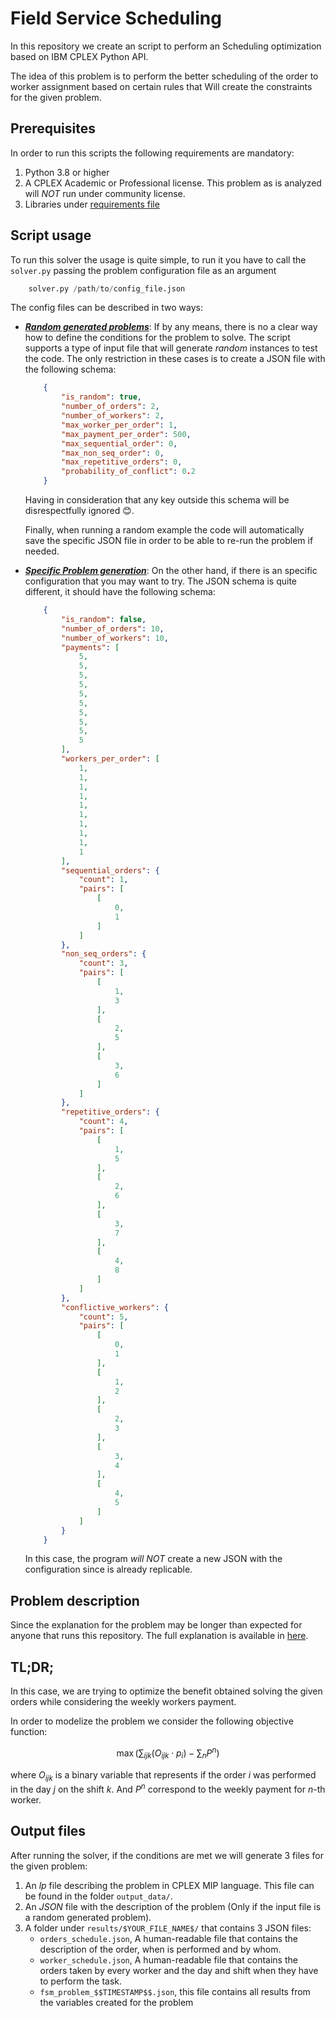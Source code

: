 # Field Service Scheduling

In this repository we create an script to perform an Scheduling optimization
based on IBM CPLEX Python API.

The idea of this problem is to perform the better scheduling of the order to
worker assignment based on certain rules that Will create the constraints
for the given problem.

## Prerequisites

In order to run this scripts the following requirements are mandatory:

1. Python 3.8 or higher
2. A CPLEX Academic or Professional license. This problem as is analyzed
will *NOT* run under community license.
3. Libraries under [requirements file](./requirements.txt)

## Script usage

To run this solver the usage is quite simple, to run it you have to call the
`solver.py` passing the problem configuration file as an argument

```python
    solver.py /path/to/config_file.json
```

The config files can be described in two ways:

- [***Random generated problems***](./input_data/example_random.json): If by any means, there is no a clear way how to 
define the conditions for the problem to solve. The script supports a type
of input file that will generate _random_ instances to test the code.
The only restriction in these cases is to create a JSON file with the 
following schema:

    ```json
        {
            "is_random": true,
            "number_of_orders": 2,
            "number_of_workers": 2,
            "max_worker_per_order": 1,
            "max_payment_per_order": 500,
            "max_sequential_order": 0,
            "max_non_seq_order": 0,
            "max_repetitive_orders": 0,
            "probability_of_conflict": 0.2
        }
    ```

    Having in consideration that any key outside this schema will be disrespectfully ignored 😊.

    Finally, when running a random example the code will automatically save
    the specific JSON file in order to be able to re-run the problem if
    needed.

- [***Specific Problem generation***](./input_data/example_non_random.json): On the other hand, if there is an specific
configuration that you may want to try. The JSON schema is quite different, it
should have the following schema:

    ```json
        {
            "is_random": false,
            "number_of_orders": 10,
            "number_of_workers": 10,
            "payments": [
                5,
                5,
                5,
                5,
                5,
                5,
                5,
                5,
                5,
                5
            ],
            "workers_per_order": [
                1,
                1,
                1,
                1,
                1,
                1,
                1,
                1,
                1,
                1
            ],
            "sequential_orders": {
                "count": 1,
                "pairs": [
                    [
                        0,
                        1
                    ]
                ]
            },
            "non_seq_orders": {
                "count": 3,
                "pairs": [
                    [
                        1,
                        3
                    ],
                    [
                        2,
                        5
                    ],
                    [
                        3,
                        6
                    ]
                ]
            },
            "repetitive_orders": {
                "count": 4,
                "pairs": [
                    [
                        1,
                        5
                    ],
                    [
                        2,
                        6
                    ],
                    [
                        3,
                        7
                    ],
                    [
                        4,
                        8
                    ]
                ]
            },
            "conflictive_workers": {
                "count": 5,
                "pairs": [
                    [
                        0,
                        1
                    ],
                    [
                        1,
                        2
                    ],
                    [
                        2,
                        3
                    ],
                    [
                        3,
                        4
                    ],
                    [
                        4,
                        5
                    ]
                ]
            }
        }
    ```
    
    In this case, the program _will NOT_ create a new JSON with the configuration
    since is already replicable.

## Problem description

Since the explanation for the problem may be longer than expected for anyone
that runs this repository. The full explanation is available in 
[here](./modeling_information/problem_description.md).

## TL;DR;

In this case, we are trying to optimize the benefit obtained solving the given
orders while considering the weekly workers payment.

In order to modelize the problem we consider the following objective function:

$$
    \max{
        \bigg(
            \sum_{ijk} (O_{ijk}\cdot p_i)-\sum_n P^n
        \bigg)
        }
$$

where $O_{ijk}$ is a binary variable that represents if the order $i$ was 
performed in the day _j_ on the shift _k_. And $P^n$ correspond to the 
weekly payment for $n$-th worker.

## Output files

After running the solver, if the conditions are met we will generate 3 files for
the given problem:

1. An _lp_ file describing the problem in CPLEX MIP language. This file can be
found in the folder `output_data/`.
2. An _JSON_ file with the description of the problem (Only if the input file
is a random generated problem).
3. A folder under `results/$YOUR_FILE_NAME$/` that contains 3 JSON files:
    - `orders_schedule.json`, A human-readable file that contains the description
    of the order, when is performed and by whom.
    - `worker_schedule.json`, A human-readable file that contains the orders
    taken by every worker and the day and shift when they have to perform the
    task.
    - `fsm_problem_$$TIMESTAMP$$.json`, this file contains all results from the
    variables created for the problem